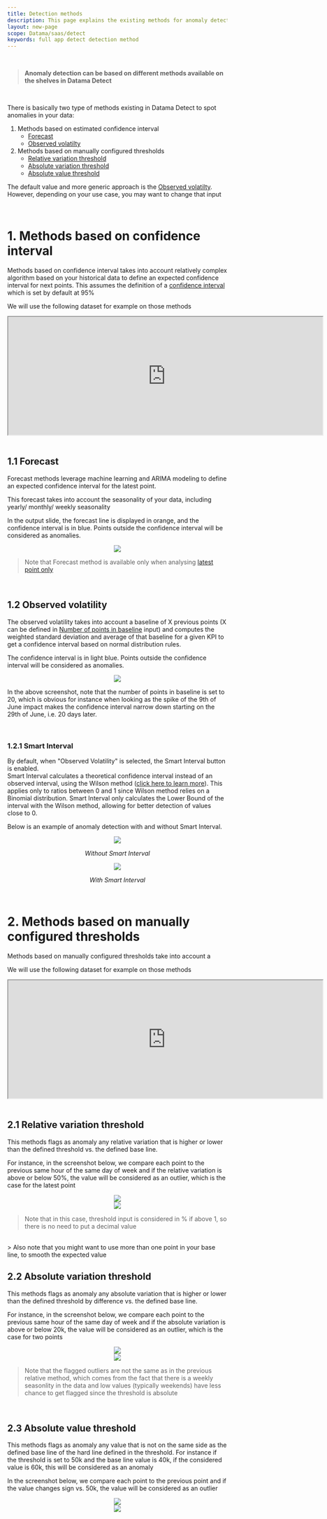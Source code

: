 ```yaml
---
title: Detection methods
description: This page explains the existing methods for anomaly detection
layout: new-page
scope: Datama/saas/detect
keywords: full app detect detection method 
---
```


<br>

> **Anomaly detection can be based on different methods available on the shelves in Datama Detect**

<br>

There is basically two type of methods existing in Datama Detect to spot anomalies in your data:

1. Methods based on estimated confidence interval
    - [Forecast](#11-forecast)
    - [Observed volatilty](#12-observed-volatility)
2. Methods based on manually configured thresholds
    - [Relative variation threshold](#relative-variation-threshold)
    - [Absolute variation threshold](#absolute-variation-threshold)
    - [Absolute value threshold](#absolute-value-threshold)

The default value and more generic approach is the [Observed volatilty](#Observed-volatility). 
However, depending on your  use case, you may want to change that input

<br>

# 1. Methods based on confidence interval

Methods based on confidence interval takes into account relatively complex algorithm based on your historical data to define an expected confidence interval for next points.
This assumes the definition of a [confidence interval]({{site.url}}/{{site.baseurl}}/core_app/new/detect/settings.html#confidence-interval) which is set by default at 95%

We will use the following dataset for example on those methods

<center><iframe src="https://docs.google.com/spreadsheets/d/e/2PACX-1vTXYphkUS8WX6Wa4GZp5LBisnEOoqdLyp9darrXuIJPqmsnv_f8Tvhq_0sNX7L2uVfIaJjonTP2j8Fm/pubhtml?gid=33769454&amp;single=true&amp;widget=true&amp;headers=false" width="720" height="270"></iframe></center>

<br>

## 1.1 Forecast

Forecast methods leverage machine learning and ARIMA modeling to define an expected confidence interval for the latest point. 

This forecast takes into account the seasonality of your data, including yearly/ monthly/ weekly seasonality

In the output slide, the forecast line is displayed in orange, and the confidence interval is in blue. Points outside the confidence interval will be considered as anomalies.

<center><img src="{{site.url}}/{{site.baseurl}}/core_app/new/detect/images/detect_forecast.png"/></center>

> Note that Forecast method is available only when analysing [latest point only]({{site.url}}/{{site.baseurl}}/core_app/new/detect/settings.html#analyse-latest-point-only)

<br>

## 1.2 Observed volatility

The observed volatility takes into account a baseline of X previous points (X can be defined in [Number of points in baseline]({{site.url}}/{{site.baseurl}}/core_app/new/detect/settings.html#number-of-points-for-baseline) input) and computes the weighted standard deviation and average of that baseline for a given KPI to get a confidence interval based on normal distribution rules. 

The confidence interval is in light blue. Points outside the confidence interval will be considered as anomalies.

<center><img src="{{site.url}}/{{site.baseurl}}/core_app/new/detect/images/detect_volatility.png"/></center>

In the above screenshot, note that the number of points in baseline is set to 20, which is obvious for instance when looking as the spike of the 9th of June impact makes the confidence interval narrow down starting on the 29th of June, i.e. 20 days later. 

<br>

### 1.2.1 Smart Interval

By default, when "Observed Volatility" is selected, the Smart Interval button is enabled.  
Smart Interval calculates a theoretical confidence interval instead of an observed interval, using the Wilson method ([click here to learn more](https://corpus.ulaval.ca/server/api/core/bitstreams/aecd68a4-0d76-45da-b2e3-d6e0e7547a9c/content)). This applies only to ratios between 0 and 1 since Wilson method relies on a Binomial distribution. Smart Interval only calculates the Lower Bound of the interval with the Wilson method, allowing for better detection of values close to 0.

Below is an example of anomaly detection with and without Smart Interval.

<center><img src="{{site.url}}/{{site.baseurl}}/core_app/new/detect/images/detect_wo_smart_interval.png"/></center>
<p align="center"><em>Without Smart Interval</em></p>


<center><img src="{{site.url}}/{{site.baseurl}}/core_app/new/detect/images/detect_with_smart_interval.png"/></center>
<p align="center"><em>With Smart Interval</em></p>

<br>

# 2. Methods based on manually configured thresholds

Methods based on manually configured thresholds take into account a 

We will use the following dataset for example on those methods

<center><iframe src="https://docs.google.com/spreadsheets/d/e/2PACX-1vTXYphkUS8WX6Wa4GZp5LBisnEOoqdLyp9darrXuIJPqmsnv_f8Tvhq_0sNX7L2uVfIaJjonTP2j8Fm/pubhtml?gid=33769454&amp;single=true&amp;widget=true&amp;headers=false" width="720" height="270"></iframe></center>

<br>

## 2.1 Relative variation threshold

This methods flags as anomaly any relative variation that is higher or lower than the defined threshold vs. the defined base line.

For instance, in the screenshot below, we compare each point to the previous same hour of the same day of week and if the relative variation is above or below 50%, the value will be considered as an outlier, which is the case for the latest point

<center><img src="{{site.url}}/{{site.baseurl}}/core_app/new/detect/images/detect_relative_var_input.png"/></center>
<center><img src="{{site.url}}/{{site.baseurl}}/core_app/new/detect/images/detect_relative_var_output.png"/></center>

> Note that in this case, threshold input is considered in % if above 1, so there is no need to put a decimal value
<br>
> Also note that you might want to use more than one point in your base line, to smooth the expected value

<br>

## 2.2 Absolute variation threshold

This methods flags as anomaly any absolute variation that is higher or lower than the defined threshold by difference vs. the defined base line.

For instance, in the screenshot below, we compare each point to the previous same hour of the same day of week and if the absolute variation is above or below 20k, the value will be considered as an outlier, which is the case for two points

<center><img src="{{site.url}}/{{site.baseurl}}/core_app/new/detect/images/detect_absolute_var_input.png"/></center>
<center><img src="{{site.url}}/{{site.baseurl}}/core_app/new/detect/images/detect_absolute_var_output.png"/></center>

> Note that the flagged outliers are not the same as in the previous relative method, which comes from the fact that there is a weekly seasonlity in the data and low values (typically weekends) have less chance to get flagged since the threshold is absolute

<br>

## 2.3 Absolute value threshold

This methods flags as anomaly any value that is not on the same side as the defined base line of the hard line defined in the threshold.
For instance if the threshold is set to 50k and the base line value is 40k, if the considered value is 60k, this will be considered as an anomaly

In the screenshot below, we compare each point to the previous point and if the value changes sign vs. 50k, the value will be considered as an outlier

<center><img src="{{site.url}}/{{site.baseurl}}/core_app/new/detect/images/detect_absolute_value_input.png"/></center>
<center><img src="{{site.url}}/{{site.baseurl}}/core_app/new/detect/images/detect_absolute_value_output.png"/></center>
